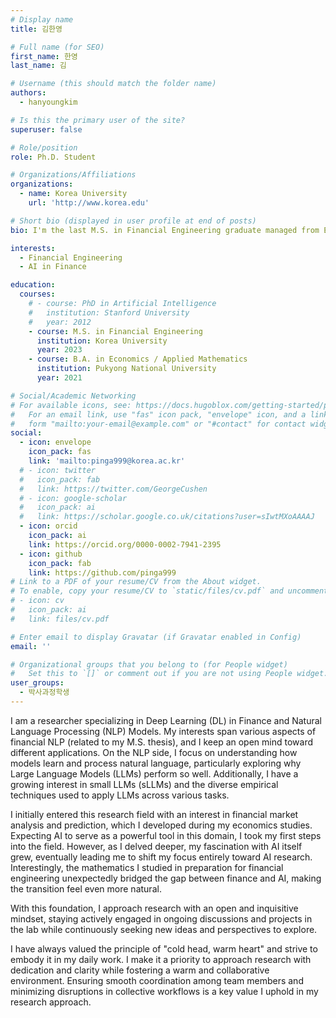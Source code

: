 ```yaml
---
# Display name
title: 김한영

# Full name (for SEO)
first_name: 한영
last_name: 김

# Username (this should match the folder name)
authors:
  - hanyoungkim

# Is this the primary user of the site?
superuser: false

# Role/position
role: Ph.D. Student

# Organizations/Affiliations
organizations:
  - name: Korea University
    url: 'http://www.korea.edu'

# Short bio (displayed in user profile at end of posts)
bio: I'm the last M.S. in Financial Engineering graduate managed from Econ department! You can easily find my name on most Korean keyboards :)

interests:
  - Financial Engineering
  - AI in Finance

education:
  courses:
    # - course: PhD in Artificial Intelligence
    #   institution: Stanford University
    #   year: 2012
    - course: M.S. in Financial Engineering
      institution: Korea University
      year: 2023
    - course: B.A. in Economics / Applied Mathematics
      institution: Pukyong National University
      year: 2021

# Social/Academic Networking
# For available icons, see: https://docs.hugoblox.com/getting-started/page-builder/#icons
#   For an email link, use "fas" icon pack, "envelope" icon, and a link in the
#   form "mailto:your-email@example.com" or "#contact" for contact widget.
social:
  - icon: envelope
    icon_pack: fas
    link: 'mailto:pinga999@korea.ac.kr'
  # - icon: twitter
  #   icon_pack: fab
  #   link: https://twitter.com/GeorgeCushen
  # - icon: google-scholar
  #   icon_pack: ai
  #   link: https://scholar.google.co.uk/citations?user=sIwtMXoAAAAJ
  - icon: orcid
    icon_pack: ai
    link: https://orcid.org/0000-0002-7941-2395
  - icon: github
    icon_pack: fab
    link: https://github.com/pinga999
# Link to a PDF of your resume/CV from the About widget.
# To enable, copy your resume/CV to `static/files/cv.pdf` and uncomment the lines below.
# - icon: cv
#   icon_pack: ai
#   link: files/cv.pdf

# Enter email to display Gravatar (if Gravatar enabled in Config)
email: ''

# Organizational groups that you belong to (for People widget)
#   Set this to `[]` or comment out if you are not using People widget.
user_groups:
  - 박사과정학생
---
```


I am a researcher specializing in Deep Learning (DL) in Finance and Natural Language Processing (NLP) Models.
My interests span various aspects of financial NLP (related to my M.S. thesis), and I keep an open mind toward different applications. On the NLP side, I focus on understanding how models learn and process natural language, particularly exploring why Large Language Models (LLMs) perform so well. Additionally, I have a growing interest in small LLMs (sLLMs) and the diverse empirical techniques used to apply LLMs across various tasks.

I initially entered this research field with an interest in financial market analysis and prediction, which I developed during my economics studies. Expecting AI to serve as a powerful tool in this domain, I took my first steps into the field. However, as I delved deeper, my fascination with AI itself grew, eventually leading me to shift my focus entirely toward AI research. Interestingly, the mathematics I studied in preparation for financial engineering unexpectedly bridged the gap between finance and AI, making the transition feel even more natural.

With this foundation, I approach research with an open and inquisitive mindset, staying actively engaged in ongoing discussions and projects in the lab while continuously seeking new ideas and perspectives to explore.

I have always valued the principle of "cold head, warm heart" and strive to embody it in my daily work. I make it a priority to approach research with dedication and clarity while fostering a warm and collaborative environment. Ensuring smooth coordination among team members and minimizing disruptions in collective workflows is a key value I uphold in my research approach.